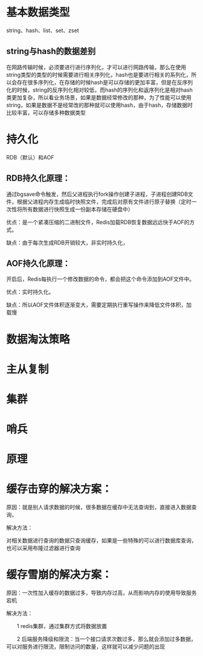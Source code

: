 # 基本数据类型

string、hash、list、set、zset



##  string与hash的数据差别

在网路传输时候，必须要进行进行序列化，才可以进行网路传输，那么在使用string类型的类型的时候需要进行相关序列化，hash也是要进行相关的系列化，所以会存在很多序列化，在存储的时候hash是可以存储的更加丰富，但是在反序列化的时候，string的反序列化相对较低，而hash的序列化和返序列化是相对hash类更加复杂，所以看业务场景，如果是数据经常修改的那种，为了性能可以使用string，如果是数据不是经常改的那种就可以使用hash，由于hash，存储数据时比较丰富，可以存储多种数据类型

# 持久化



RDB（默认）和AOF

## RDB持久化原理：

通过bgsave命令触发，然后父进程执行fork操作创建子进程，子进程创建RDB文件，根据父进程内存生成临时快照文件，完成后对原有文件进行原子替换（定时一次性将所有数据进行快照生成一份副本存储在硬盘中）

优点：是一个紧凑压缩的二进制文件，Redis加载RDB恢复数据远远快于AOF的方式。

缺点：由于每次生成RDB开销较大，非实时持久化，

## AOF持久化原理：

开启后，Redis每执行一个修改数据的命令，都会把这个命令添加到AOF文件中。

优点：实时持久化。

缺点：所以AOF文件体积逐渐变大，需要定期执行重写操作来降低文件体积，加载慢

# 数据淘汰策略



# 主从复制

# 集群



# 哨兵







# 原理









# 缓存击穿的解决方案：

原因：就是别人请求数据的时候，很多数据在缓存中无法查询到，直接进入数据查询，

解决方法：

对相关数据进行查询的数据只查询缓存，如果是一些特殊的可以进行数据库查询，也可以采用布隆过滤器进行查询

# 缓存雪崩的解决方案：

原因：一次性加入缓存的数据过多，导致内存过高，从而影响内存的使用导致服务宕机

解决方法：

　　1 redis集群，通过集群方式将数据放置

　　2 后端服务降级和限流：当一个接口请求次数过多，那么就会添加过多数据，可以对服务进行限流，限制访问的数量，这样就可以减少问题的出现

